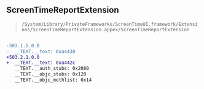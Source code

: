 ## ScreenTimeReportExtension

> `/System/Library/PrivateFrameworks/ScreenTimeUI.framework/Extensions/ScreenTimeReportExtension.appex/ScreenTimeReportExtension`

```diff

-503.1.5.0.0
-  __TEXT.__text: 0xa4430
+503.2.1.0.0
+  __TEXT.__text: 0xa442c
   __TEXT.__auth_stubs: 0x2080
   __TEXT.__objc_stubs: 0x120
   __TEXT.__objc_methlist: 0x14

```
